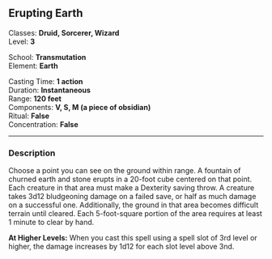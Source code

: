 ## Erupting Earth

Classes: **Druid, Sorcerer, Wizard**  
Level: **3**  

School: **Transmutation**  
Element: **Earth**  

Casting Time: **1 action**  
Duration: **Instantaneous**  
Range: **120 feet**  
Components: **V, S, M (a piece of obsidian)**  
Ritual: **False**  
Concentration: **False**  

------

### Description

Choose a point you can see on the ground within range. A fountain of churned earth and stone erupts in a 20-foot cube centered on that point. Each creature in that area must make a Dexterity saving throw. A creature takes 3d12 bludgeoning damage on a failed save, or half as much damage on a successful one. Additionally, the ground in that area becomes difficult terrain until cleared. Each 5-foot-square portion of the area requires at least 1 minute to clear by hand.

**At Higher Levels:** When you cast this spell using a spell slot of 3rd level or higher, the damage increases by 1d12 for each slot level above 3nd.